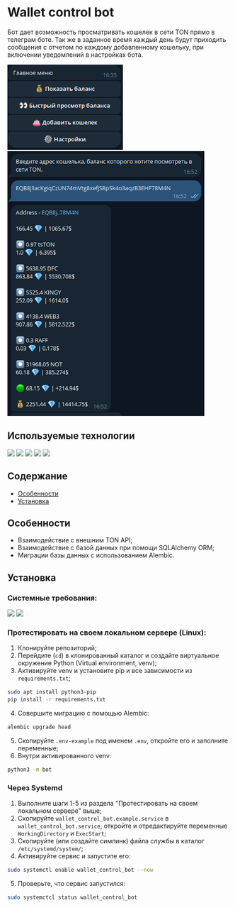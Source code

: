# Wallet control bot

Бот дает возможность просматривать кошелек в сети TON прямо в телеграм боте. 
Так же в заданное время каждый день будут приходить сообщения с отчетом по каждому добавленному кошельку, при включении уведомлений в настройках бота.

![menu](img/menu.jpg)
![wallet_view](img/wallet_view.jpg)
## Используемые технологии
<div> 
<img src="https://img.shields.io/badge/Python-blue">
<img src="https://img.shields.io/badge/SQAlchemy-blue">
<img src="https://img.shields.io/badge/Pydentic-blue">
<img src="https://img.shields.io/badge/Alembic-blue">
<img src="https://img.shields.io/badge/Systemd-blue">
</div>

## Содержание

* [Особенности](#особенности)
* [Установка](#установка)

## Особенности
* Взаимодействие с  внешним TON API;
* Взаимодействие с базой данных при помощи SQLAlchemy ORM;
* Миграции базы данных с использованием Alembic.

## Установка

### Системные требования:
<div>
<img src="https://img.shields.io/badge/Python-3.9+-blue">
<img src="https://img.shields.io/badge/Linux/Windows-blue">
</div>

### Протестировать на своем локальном сервере (Linux):
1. Клонируйте репозиторий;
2. Перейдите (`cd`) в клонированный каталог и создайте виртуальное окружение Python (Virtual environment, venv);
3. Активируйте venv и установите pip и все зависимости из `requirements.txt`;
```bash
sudo apt install python3-pip
pip install -r requirements.txt
```
4. Совершите миграцию с помощью Alembic:
```bash
alembic upgrade head
```
5. Скопируйте `.env-example` под именем `.env`, откройте его и заполните переменные;
6. Внутри активированного venv:
```bash
python3 -m bot
```

### Через Systemd
1. Выполните шаги 1-5 из раздела "Протестировать на своем локальном сервере" выше;
2. Скопируйте `wallet_control_bot.example.service` в `wallet_control_bot.service`, откройте и отредактируйте переменные `WorkingDirectory` 
и `ExecStart`;
3. Скопируйте (или создайте симлинк) файла службы в каталог `/etc/systemd/system/`;
4. Активируйте сервис и запустите его:
```bash
sudo systemctl enable wallet_control_bot --now
```
5. Проверьте, что сервис запустился:
```bash
sudo systemctcl status wallet_control_bot
```
